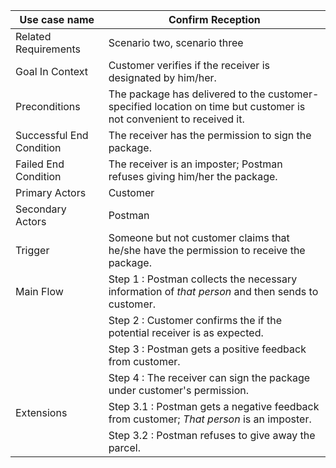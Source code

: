 | Use case name            | Confirm Reception                        |
| ------------------------ | ---------------------------------------- |
| Related Requirements     | Scenario two, scenario three             |
| Goal In Context          | Customer verifies if the receiver is designated by him/her. |
| Preconditions            | The package has delivered to the customer-specified location on time but customer is not convenient to received it. |
| Successful End Condition | The receiver has the permission to sign the package. |
| Failed End Condition     | The receiver is an imposter; Postman refuses giving him/her the package.    |
| Primary Actors           | Customer                                 |
| Secondary Actors         | Postman                                  |
| Trigger                  | Someone but not customer claims that he/she have the permission to receive the package.   |
| Main Flow                | Step 1 : Postman collects the necessary information of *that person* and then sends to customer. |
|                          | Step 2 : Customer confirms the if the potential receiver is as expected. |
|                          | Step 3 : Postman gets a positive feedback from customer. |
|                          | Step 4 : The receiver can sign the package under customer's permission. |
| Extensions               | Step 3.1 : Postman gets a negative feedback from customer; *That person* is an imposter.  |
|                          | Step 3.2 : Postman refuses to give away the parcel. |